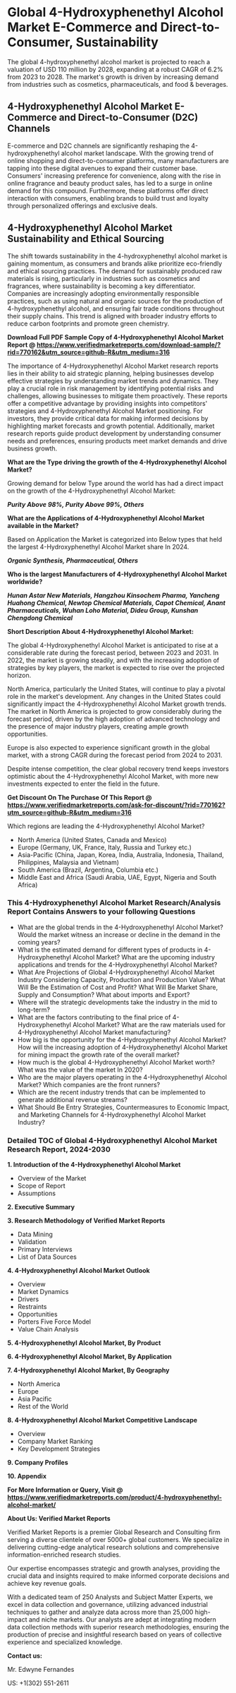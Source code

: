 <h1>Global 4-Hydroxyphenethyl Alcohol Market E-Commerce and Direct-to-Consumer, Sustainability</h1><p class=""><p>The global 4-hydroxyphenethyl alcohol market is projected to reach a valuation of USD 110 million by 2028, expanding at a robust CAGR of 6.2% from 2023 to 2028. The market's growth is driven by increasing demand from industries such as cosmetics, pharmaceuticals, and food & beverages.</p><h2>4-Hydroxyphenethyl Alcohol Market E-Commerce and Direct-to-Consumer (D2C) Channels</h2><p>E-commerce and D2C channels are significantly reshaping the 4-hydroxyphenethyl alcohol market landscape. With the growing trend of online shopping and direct-to-consumer platforms, many manufacturers are tapping into these digital avenues to expand their customer base. Consumers' increasing preference for convenience, along with the rise in online fragrance and beauty product sales, has led to a surge in online demand for this compound. Furthermore, these platforms offer direct interaction with consumers, enabling brands to build trust and loyalty through personalized offerings and exclusive deals.</p><h2>4-Hydroxyphenethyl Alcohol Market Sustainability and Ethical Sourcing</h2><p>The shift towards sustainability in the 4-hydroxyphenethyl alcohol market is gaining momentum, as consumers and brands alike prioritize eco-friendly and ethical sourcing practices. The demand for sustainably produced raw materials is rising, particularly in industries such as cosmetics and fragrances, where sustainability is becoming a key differentiator. Companies are increasingly adopting environmentally responsible practices, such as using natural and organic sources for the production of 4-hydroxyphenethyl alcohol, and ensuring fair trade conditions throughout their supply chains. This trend is aligned with broader industry efforts to reduce carbon footprints and promote green chemistry.</p></p><p class=""><strong>Download Full PDF Sample Copy of 4-Hydroxyphenethyl Alcohol Market Report @ <a href="https://www.verifiedmarketreports.com/download-sample/?rid=770162&utm_source=github-R&utm_medium=316" target="_blank">https://www.verifiedmarketreports.com/download-sample/?rid=770162&utm_source=github-R&utm_medium=316</a></strong></p><p>The importance of&nbsp;4-Hydroxyphenethyl Alcohol Market research reports lies in their ability to aid strategic planning, helping businesses develop effective strategies by understanding market trends and dynamics. They play a crucial role in risk management by identifying potential risks and challenges, allowing businesses to mitigate them proactively. These reports offer a competitive advantage by providing insights into competitors' strategies and 4-Hydroxyphenethyl Alcohol Market positioning. For investors, they provide critical data for making informed decisions by highlighting market forecasts and growth potential. Additionally, market research reports guide product development by understanding consumer needs and preferences, ensuring products meet market demands and drive business growth.</p><p><strong>What are the&nbsp;Type driving the growth of the 4-Hydroxyphenethyl Alcohol Market?</strong></p><p id="" class="">Growing demand for below Type around the world has had a direct impact on the growth of the 4-Hydroxyphenethyl Alcohol Market:</p><p class=""><em><strong>Purity Above 98%, Purity Above 99%, Others</strong></em></p><p class=""><strong>What are the&nbsp;Applications&nbsp;of 4-Hydroxyphenethyl Alcohol Market available in the Market?</strong></p><p id="" class="">Based on Application the Market is categorized into Below types that held the largest 4-Hydroxyphenethyl Alcohol Market share In 2024.</p><p class=""><em><strong>Organic Synthesis, Pharmaceutical, Others</strong></em></p><p class=""><strong>Who is the largest Manufacturers of 4-Hydroxyphenethyl Alcohol Market worldwide?</strong></p><p><em><strong>Hunan Astar New Materials, Hangzhou Kinsochem Pharma, Yancheng Huahong Chemical, Newtop Chemical Materials, Capot Chemical, Anant Pharmaceuticals, Wuhan Loho Material, Dideu Group, Kunshan Chengdong Chemical</strong></em></p><p id="" class=""><strong>Short Description About 4-Hydroxyphenethyl Alcohol Market:</strong></p><p>The global 4-Hydroxyphenethyl Alcohol Market is anticipated to rise at a considerable rate during the forecast period, between 2023 and 2031. In 2022, the market is growing steadily, and with the increasing adoption of strategies by key players, the market is expected to rise over the projected horizon.</p><p>North America, particularly the United States, will continue to play a pivotal role in the market's development. Any changes in the United States could significantly impact the 4-Hydroxyphenethyl Alcohol Market growth trends. The market in North America is projected to grow considerably during the forecast period, driven by the high adoption of advanced technology and the presence of major industry players, creating ample growth opportunities.</p><p>Europe is also expected to experience significant growth in the global market, with a strong CAGR during the forecast period from 2024 to 2031.</p><p>Despite intense competition, the clear global recovery trend keeps investors optimistic about the 4-Hydroxyphenethyl Alcohol Market, with more new investments expected to enter the field in the future.</p><p id="" class=""><strong>Get Discount On The Purchase Of This Report @ <a href="https://www.verifiedmarketreports.com/ask-for-discount/?rid=770162?utm_source=github-R&utm_medium=316" target="_blank">https://www.verifiedmarketreports.com/ask-for-discount/?rid=770162?utm_source=github-R&utm_medium=316</a></strong></p><p class="">Which regions are leading the 4-Hydroxyphenethyl Alcohol Market?</p><ul><li>North America (United States, Canada and Mexico)</li><li>Europe (Germany, UK, France, Italy, Russia and Turkey etc.)</li><li>Asia-Pacific (China, Japan, Korea, India, Australia, Indonesia, Thailand, Philippines, Malaysia and Vietnam)</li><li>South America (Brazil, Argentina, Columbia etc.)</li><li>Middle East and Africa (Saudi Arabia, UAE, Egypt, Nigeria and South Africa)</li></ul><h3 id="" class="">This 4-Hydroxyphenethyl Alcohol Market Research/Analysis Report Contains Answers to your following Questions</h3><ul><li>What are the global trends in the 4-Hydroxyphenethyl Alcohol Market? Would the market witness an increase or decline in the demand in the coming years?</li><li>What is the estimated demand for different types of products in 4-Hydroxyphenethyl Alcohol Market? What are the upcoming industry applications and trends for the 4-Hydroxyphenethyl Alcohol Market?</li><li>What Are Projections of Global 4-Hydroxyphenethyl Alcohol Market Industry Considering Capacity, Production and Production Value? What Will Be the Estimation of Cost and Profit? What Will Be Market Share, Supply and Consumption? What about imports and Export?</li><li>Where will the strategic developments take the industry in the mid to long-term?</li><li>What are the factors contributing to the final price of 4-Hydroxyphenethyl Alcohol Market? What are the raw materials used for 4-Hydroxyphenethyl Alcohol Market manufacturing?</li><li>How big is the opportunity for the 4-Hydroxyphenethyl Alcohol Market? How will the increasing adoption of 4-Hydroxyphenethyl Alcohol Market for mining impact the growth rate of the overall market?</li><li>How much is the global 4-Hydroxyphenethyl Alcohol Market worth? What was the value of the market In 2020?</li><li>Who are the major players operating in the 4-Hydroxyphenethyl Alcohol Market? Which companies are the front runners?</li><li>Which are the recent industry trends that can be implemented to generate additional revenue streams?</li><li>What Should Be Entry Strategies, Countermeasures to Economic Impact, and Marketing Channels for 4-Hydroxyphenethyl Alcohol Market Industry?</li></ul><h3 id="" class="">Detailed TOC of Global 4-Hydroxyphenethyl Alcohol Market Research Report, 2024-2030</h3><p id="" class=""><strong>1. Introduction of the 4-Hydroxyphenethyl Alcohol Market</strong></p><ul><li>Overview of the Market</li><li>Scope of Report</li><li>Assumptions</li></ul><p id="" class=""><strong>2. Executive Summary</strong></p><p id="" class=""><strong>3. Research Methodology of Verified Market Reports</strong></p><ul><li>Data Mining</li><li>Validation</li><li>Primary Interviews</li><li>List of Data Sources</li></ul><p id="" class=""><strong>4. 4-Hydroxyphenethyl Alcohol Market Outlook</strong></p><ul><li>Overview</li><li>Market Dynamics</li><li>Drivers</li><li>Restraints</li><li>Opportunities</li><li>Porters Five Force Model</li><li>Value Chain Analysis</li></ul><p id="" class=""><strong>5. 4-Hydroxyphenethyl Alcohol Market, By Product</strong></p><p id="" class=""><strong>6. 4-Hydroxyphenethyl Alcohol Market, By Application</strong></p><p id="" class=""><strong>7. 4-Hydroxyphenethyl Alcohol Market, By Geography</strong></p><ul><li>North America</li><li>Europe</li><li>Asia Pacific</li><li>Rest of the World</li></ul><p id="" class=""><strong>8. 4-Hydroxyphenethyl Alcohol Market Competitive Landscape</strong></p><ul><li>Overview</li><li>Company Market Ranking</li><li>Key Development Strategies</li></ul><p id="" class=""><strong>9. Company Profiles</strong></p><p id="" class=""><strong>10. Appendix</strong></p><p id="" class=""><strong>For More Information or Query, Visit @ <a href="https://www.verifiedmarketreports.com/product/4-hydroxyphenethyl-alcohol-market/" target="_blank">https://www.verifiedmarketreports.com/product/4-hydroxyphenethyl-alcohol-market/</a></strong></p><p id="" class=""><strong>About Us: Verified Market Reports</strong></p><p id="" class="">Verified Market Reports is a premier Global Research and Consulting firm serving a diverse clientele of over 5000+ global customers. We specialize in delivering cutting-edge analytical research solutions and comprehensive information-enriched research studies.</p><p id="" class="">Our expertise encompasses strategic and growth analyses, providing the crucial data and insights required to make informed corporate decisions and achieve key revenue goals.</p><p id="" class="">With a dedicated team of 250 Analysts and Subject Matter Experts, we excel in data collection and governance, utilizing advanced industrial techniques to gather and analyze data across more than 25,000 high-impact and niche markets. Our analysts are adept at integrating modern data collection methods with superior research methodologies, ensuring the production of precise and insightful research based on years of collective experience and specialized knowledge.</p><p id="" class=""><strong>Contact us:</strong></p><p id="" class="">Mr. Edwyne Fernandes</p><p id="" class="">US: +1(302) 551-2611</p>